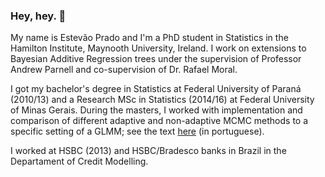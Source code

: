 ### Hey, hey. 👋

My name is Estevão Prado and I'm a PhD student in Statistics in the Hamilton Institute, Maynooth University, Ireland. I work on extensions to Bayesian Additive Regression trees under the supervision of Professor Andrew Parnell and co-supervision of Dr. Rafael Moral.

I got my bachelor's degree in Statistics at Federal University of Paraná (2010/13) and a Research MSc in Statistics (2014/16) at Federal University of Minas Gerais. During the masters, I worked with implementation and comparison of different adaptive and non-adaptive MCMC methods to a specific setting of a GLMM; see the text [here](https://repositorio.ufmg.br/bitstream/1843/BUBD-A9ZGXY/1/principal.pdf) (in portuguese).

I worked at HSBC (2013) and HSBC/Bradesco banks in Brazil in the Departament of Credit Modelling.

<!--
My main research interests lie in computational statistics and statistical modeling through GLMMs, estimation equations, and bayesian and likelihood-based methods. Besides the theoretical background, I love to analyze data and make pretty and useful visualizations.


**ebprado/ebprado** is a ✨ _special_ ✨ repository because its `README.md` (this file) appears on your GitHub profile.

Here are some ideas to get you started:

- 🔭 I’m currently working on ...
- 🌱 I’m currently learning ...
- 👯 I’m looking to collaborate on ...
- 🤔 I’m looking for help with ...
- 💬 Ask me about ...
- 📫 How to reach me: ...
- ⚡ Fun fact: ...
-->
